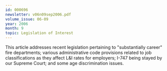 ```yaml
---
id: 000696
newsletter: v06n09sep2006.pdf
volume_issue: 06-09
year: 2006
month: 9
topic: Legislation of Interest
---
```


This article addresses recent legislation pertaining to "substantially career" fire departments;  various administrative code provisions related to job classifications as they affect L&I rates for employers; I-747 being stayed by our Supreme Court; and some age discrimination issues.